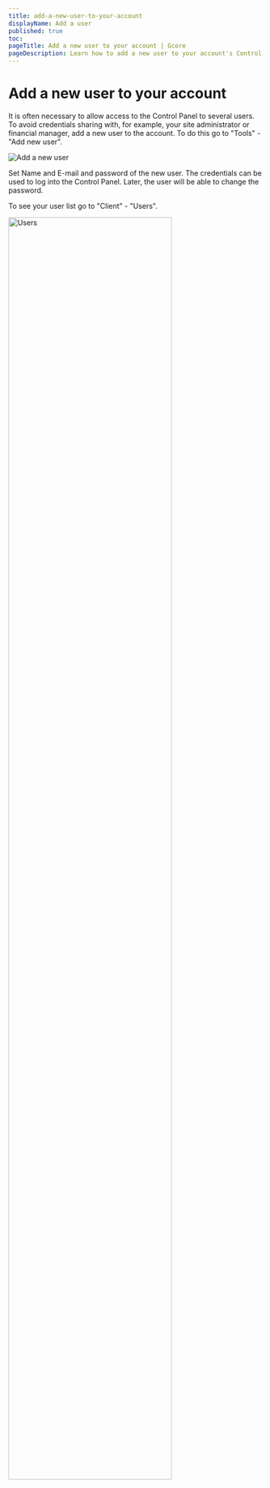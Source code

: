 ```yaml
---
title: add-a-new-user-to-your-account
displayName: Add a user
published: true
toc:
pageTitle: Add a new user to your account | Gcore
pageDescription: Learn how to add a new user to your account's Control Panel to grant secure access.
---
```

# Add a new user to your account

It is often necessary to allow access to the Control Panel to several users. To avoid credentials sharing with, for example, your site administrator or financial manager, add a new user to the account. To do this go to "Tools" - "Add new user".

<img class="confluence-embedded-image confluence-external-resource" src="https://assets.gcore.pro/docs/hosting/account-managemnt/users/add-a-new-user-to-your-account/gHhDdaU.png" data-image-src="https://assets.gcore.pro/docs/hosting/account-managemnt/users/add-a-new-user-to-your-account/gHhDdaU.png" alt="Add a new user ">

Set Name and E-mail and password of the new user. The credentials can be used to log into the Control Panel. Later, the user will be able to change the password.

To see your user list go to "Client" - "Users". 

<img class="confluence-embedded-image confluence-external-resource" src="https://assets.gcore.pro/docs/hosting/account-managemnt/users/add-a-new-user-to-your-account/hH4JCnB.png" data-image-src="https://assets.gcore.pro/docs/hosting/account-managemnt/users/add-a-new-user-to-your-account/hH4JCnB.png" alt="Users" width="80%">